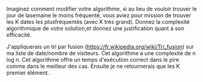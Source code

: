 Imaginez comment modifier votre algorithme, si au lieu de vouloir trouver le jour de lasemaine le moins fréquenté, vous aviez pour mission de trouver les K dates les plusfréquentés (avec K très grand). Donnez la complexité algorithmique de votre solution,et donnez une justification quant à son efficacité.

J'appliquerais un tri par fusion (https://fr.wikipedia.org/wiki/Tri_fusion) sur ma liste de date/nombre de visiteurs. Cet algorithme a une complexité de n log n. Cet algorithme offre un temps d'exécution correct dans le pire comme dans le meilleur des cas.
Ensuite je ne retournerais que les K premier élément.
